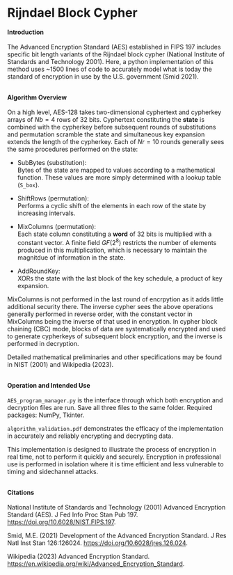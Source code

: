 # Rijndael Block Cypher

**Introduction**
\
\
The Advanced Encryption Standard (AES) established in FIPS 197 includes specific bit length variants of the Rijndael block cypher (National Institute of Standards and Technology 2001). Here, a python implementation of this method uses ~1500 lines of code to accurately model what is today the standard of encryption in use by the U.S. government (Smid 2021).

\
**Algorithm Overview**
\
\
On a high level, AES-128 takes two-dimensional cyphertext and cypherkey arrays of $Nb=4$ rows of 32 bits. Cyphertext constituting the **state** is combined with the cypherkey before subsequent rounds of substitutions and permutation scramble the state and simultaneous key expansion extends the length of the cypherkey. Each of $Nr=10$ rounds generally sees the same procedures performed on the state:

- SubBytes (substitution):\
Bytes of the state are mapped to values according to a mathematical function. These values are more simply determined with a lookup table (```S_box```).

- ShiftRows (permutation):\
Performs a cyclic shift of the elements in each row of the state by increasing intervals.

- MixColumns (permutation):\
Each state column constituting a **word** of 32 bits is multiplied with a constant vector. A finite field $GF(2^{8})$ restricts the number of elements produced in this multiplication, which is necessary to maintain the magnitdue of information in the state.

- AddRoundKey:\
XORs the state with the last block of the key schedule, a product of key expansion.

MixColumns is not performed in the last round of encrpytion as it adds little additional security there. The inverse cypher sees the above operations generally performed in reverse order, with the constant vector in MixColumns being the inverse of that used in encryption. In cypher block chaining (CBC) mode, blocks of data are systematically encrypted and used to generate cypherkeys of subsequent block encryption, and the inverse is performed in decryption.

Detailed mathematical preliminaries and other specifications may be found in NIST (2001) and Wikipedia (2023).

\
**Operation and Intended Use**
\
\
```AES_program_manager.py``` is the interface through which both encryption and decryption files are run. Save all three files to the same folder. Required packages: NumPy, Tkinter.

```algorithm_validation.pdf``` demonstrates the efficacy of the implementation in accurately and reliably encrypting and decrypting data.

This implementation is designed to illustrate the process of encryption in real time, not to perform it quickly and securely. Encryption in professional use is performed in isolation where it is time efficient and less vulnerable to timing and sidechannel attacks.

\
**Citations**
\
\
National Institute of Standards and Technology (2001) Advanced Encryption Standard (AES). J Fed Info Proc Stan Pub 197. https://doi.org/10.6028/NIST.FIPS.197.

Smid, M.E. (2021) Development of the Advanced Encryption Standard. J Res Natl Inst Stan 126:126024. https://doi.org/10.6028/jres.126.024.

Wikipedia (2023) Advanced Encryption Standard. https://en.wikipedia.org/wiki/Advanced_Encryption_Standard.
